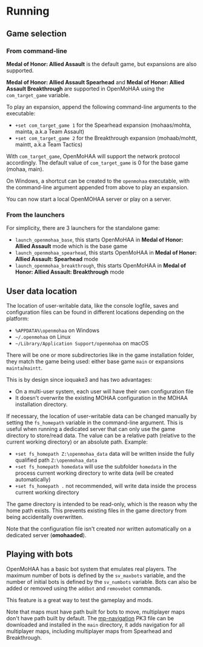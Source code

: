 # Running

## Game selection

### From command-line

**Medal of Honor: Allied Assault** is the default game, but expansions are also supported.

**Medal of Honor: Allied Assault Spearhead** and **Medal of Honor: Allied Assault Breakthrough** are supported in OpenMoHAA using the `com_target_game` variable.

To play an expansion, append the following command-line arguments to the executable:

- `+set com_target_game 1` for the Spearhead expansion (mohaas/mohta, mainta, a.k.a Team Assault)
- `+set com_target_game 2` for the Breakthrough expansion (mohaab/mohtt, maintt, a.k.a Team Tactics)

With `com_target_game`, OpenMoHAA will support the network protocol accordingly. The default value of `com_target_game` is 0 for the base game (mohaa, main).

On Windows, a shortcut can be created to the `openmohaa` executable, with the command-line argument appended from above to play an expansion.

You can now start a local OpenMOHAA server or play on a server.

### From the launchers

For simplicity, there are 3 launchers for the standalone game:

- `launch_openmohaa_base`, this starts OpenMoHAA in **Medal of Honor: Allied Assault** mode which is the base game
- `launch_openmohaa_spearhead`, this starts OpenMoHAA in **Medal of Honor: Allied Assault: Spearhead** mode
- `launch_openmohaa_breakthrough`, this starts OpenMoHAA in **Medal of Honor: Allied Assault: Breakthrough** mode

## User data location

The location of user-writable data, like the console logfile, saves and configuration files can be found in different locations depending on the platform:

- `%APPDATA%\openmohaa` on Windows
- `~/.openmohaa` on Linux
- `~/Library/Application Support/openmohaa` on macOS

There will be one or more subdirectories like in the game installation folder, they match the game being used: either base game `main` or expansions `mainta`/`maintt`.

This is by design since ioquake3 and has two advantages:
- On a multi-user system, each user will have their own configuration file
- It doesn't overwrite the existing MOHAA configuration in the MOHAA installation directory.

If necessary, the location of user-writable data can be changed manually by setting the `fs_homepath` variable in the command-line argument. This is useful when running a dedicated server that can only use the game directory to store/read data. The value can be a relative path (relative to the current working directory) or an absolute path. Example:
- `+set fs_homepath Z:\openmohaa_data` data will be written inside the fully qualified path `Z:\openmohaa_data`
- `+set fs_homepath homedata` will use the subfolder `homedata` in the process current working directory to write data (will be created automatically)
- `+set fs_homepath .` not recommended, will write data inside the process current working directory

The game directory is intended to be read-only, which is the reason why the home path exists. This prevents existing files in the game directory from being accidentally overwritten.

Note that the configuration file isn't created nor written automatically on a dedicated server (**omohaaded**).

## Playing with bots

OpenMoHAA has a basic bot system that emulates real players. The maximum number of bots is defined by the `sv_maxbots` variable, and the number of initial bots is defined by the `sv_numbots` variable. Bots can also be added or removed using the `addbot` and `removebot` commands.

This feature is a great way to test the gameplay and mods.

Note that maps must have path built for bots to move, multiplayer maps don't have path built by default. The [mp-navigation](https://github.com/openmoh/mp-navigation) PK3 file can be downloaded and installed in the `main` directory, it adds navigation for all multiplayer maps, including multiplayer maps from Spearhead and Breakthrough.
